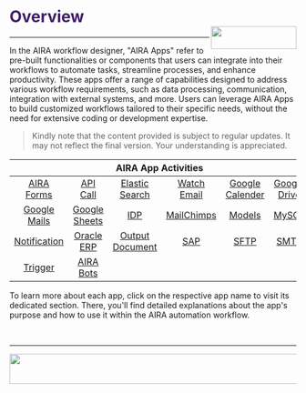 <h1><span style="color: #411d66;">Overview                                                      <img align="right" width="150" height="40" src="https://github.com/airacommunity/AIRA-Installation/assets/153823636/2aee8e84-f308-4494-a715-afd9421b606e">
</span></h1>

<hr />

In the AIRA workflow designer, "AIRA Apps" refer to pre-built functionalities or components that users can integrate into their workflows to automate tasks, streamline processes, and enhance productivity. These apps offer a range of capabilities designed to address various workflow requirements, such as data processing, communication, integration with external systems, and more. Users can leverage AIRA Apps to build customized workflows tailored to their specific needs, without the need for extensive coding or development expertise.
<blockquote class="is-warning">Kindly note that the content provided is subject to regular updates. It may not reflect the final version. Your understanding is appreciated.</blockquote>
<div>
<table class="my-table">
<thead>
<tr>
<th colspan="6">AIRA App Activities</th>
</tr>
</thead>
<tbody>
<tr>
<td align="center" width="200"><a class="is-external-link" href="https://wiki.aira.fr/docs/aira-forms/">AIRA Forms</a></td>
<td align="center" width="200"><a class="is-external-link" href="https://wiki.aira.fr/docs/aira-api/">API Call</a></td>
<td align="center" width="200"><a class="is-external-link" href="https://wiki.aira.fr/docs/elastic-search/">Elastic Search</a></td>
<td align="center" width="200"><a class="is-external-link" href="https://wiki.aira.fr/docs/watch-e-mail/">Watch Email</a></td>
<td align="center" width="200"><a class="is-external-link" href="https://wiki.aira.fr/docs/google-calender/">Google Calender</a></td>
<td align="center" width="200"><a class="is-external-link" href="https://wiki.aira.fr/docs/google-drive/">Google Drive</a></td>
</tr>
<tr>
<td align="center"><a class="is-external-link" href="https://wiki.aira.fr/docs/google-mail/">Google Mails</a></td>
<td align="center"><a class="is-external-link" href="https://wiki.aira.fr/docs/google-sheets/">Google Sheets</a></td>
<td align="center"><a class="is-external-link" href="https://wiki.aira.fr/docs/idp-2/">IDP</a></td>
<td align="center"><a class="is-external-link" href="https://wiki.aira.fr/docs/mailchimp/">MailChimps</a></td>
<td align="center"><a class="is-external-link" href="https://wiki.aira.fr/docs/model/">Models</a></td>
<td align="center"><a class="is-external-link" href="https://wiki.aira.fr/docs/mysql/">MySQL</a></td>
</tr>
<tr>
<td align="center"><a class="is-external-link" href="https://wiki.aira.fr/docs/notification/">Notification</a></td>
<td align="center"><a class="is-external-link" href="https://wiki.aira.fr/docs/oracle-erp/">Oracle ERP</a></td>
<td align="center"><a class="is-external-link" href="https://wiki.aira.fr/docs/output-document/">Output Document</a></td>
<td align="center"><a class="is-external-link" href="ttps://wiki.aira.fr/docs/sap/">SAP</a></td>
<td align="center"><a class="is-external-link" href="https://wiki.aira.fr/docs/sftp/">SFTP</a></td>
<td align="center"><a class="is-external-link" href="https://wiki.aira.fr/docs/smtp/">SMTP</a></td>
</tr>
<tr>
<td align="center"><a class="is-external-link" href="https://wiki.aira.fr/docs/trigger/">Trigger</a></td>
<td align="center"><a class="is-external-link" href="https://wiki.aira.fr/docs/aira-bot/">AIRA Bots</a></td>
<td align="center"></td>
<td align="center"></td>
<td align="center"></td>
<td align="center"></td>
</tr>
</tbody>
</table>
</div>
To learn more about each app, click on the respective app name to visit its dedicated section. There, you'll find detailed explanations about the app's purpose and how to use it within the AIRA automation workflow.

&nbsp;

----

<img class="alignnone size-large wp-image-8313" src="https://wiki.aira.fr/wp-content/uploads/2024/05/Footer-1024x53.png" alt="" width="1024" height="53" />
